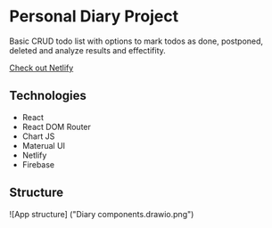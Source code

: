# Personal Diary Project

Basic CRUD todo list with options to mark todos as done, postponed, deleted and analyze results and effectifity.

[Check out Netlify](https://julie-cherner-diary-project.netlify.app/)

## Technologies

- React
- React DOM Router
- Chart JS
- Materual UI
- Netlify
- Firebase

## Structure

![App structure] ("Diary components.drawio.png")
